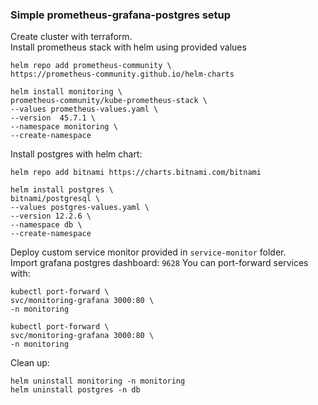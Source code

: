 ### Simple prometheus-grafana-postgres setup
Create cluster with terraform.  
Install prometheus stack with helm using provided values  
```
helm repo add prometheus-community \
https://prometheus-community.github.io/helm-charts

helm install monitoring \
prometheus-community/kube-prometheus-stack \
--values prometheus-values.yaml \
--version  45.7.1 \
--namespace monitoring \
--create-namespace
```
Install postgres with helm chart:   
```
helm repo add bitnami https://charts.bitnami.com/bitnami

helm install postgres \
bitnami/postgresql \
--values postgres-values.yaml \
--version 12.2.6 \
--namespace db \
--create-namespace
```
Deploy custom service monitor provided in `service-monitor` folder.  
Import grafana postgres dashboard: `9628`
You can port-forward services with: 
```
kubectl port-forward \
svc/monitoring-grafana 3000:80 \
-n monitoring 

kubectl port-forward \
svc/monitoring-grafana 3000:80 \
-n monitoring 
```
Clean up:
```
helm uninstall monitoring -n monitoring
helm uninstall postgres -n db
```
